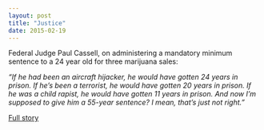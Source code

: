 ```yaml
---
layout: post
title: "Justice"
date: 2015-02-19
---
```

Federal Judge Paul Cassell, on administering a mandatory minimum sentence
to a 24 year old for three marijuana sales: 

*“If he had been an aircraft hijacker, he would have gotten 24 years in prison.
If he’s been a terrorist, he would have gotten 20 years in prison. If he was a
child rapist, he would have gotten 11 years in prison. And now I’m supposed to
give him a 55-year sentence? I mean, that’s just not right.”*

[Full story](http://abcnews.go.com/US/federal-judge-regrets-55-year-marijuana-sentence/story?id=28869467)
